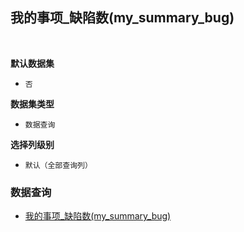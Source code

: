 ## 我的事项_缺陷数(my_summary_bug) <!-- {docsify-ignore-all} -->



<br>
<p class="panel-title"><b>默认数据集</b></p>

* `否`

<p class="panel-title"><b>数据集类型</b></p>

* `数据查询`

<p class="panel-title"><b>选择列级别</b></p>

* `默认（全部查询列）`




### 数据查询
  * [我的事项_缺陷数(my_summary_bug)](module/ProjMgmt/work_item/query/my_summary_bug)
